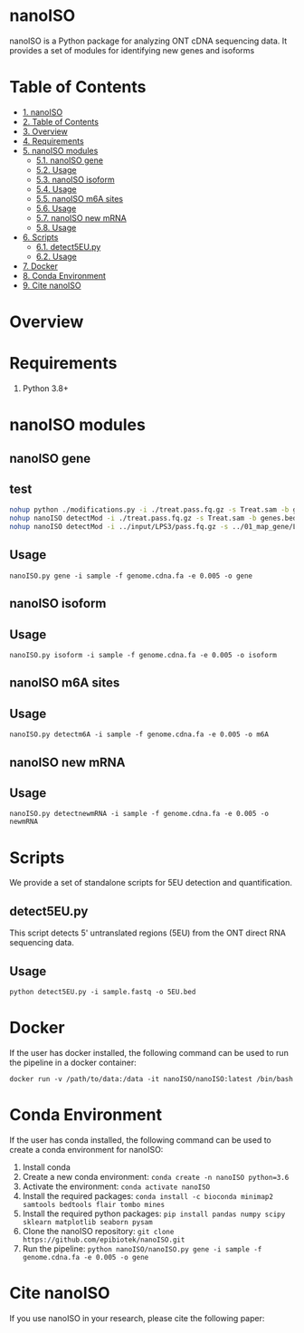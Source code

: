 # nanoISO

nanoISO is a Python package for analyzing ONT cDNA sequencing data. It provides a set of modules for identifying new genes and isoforms

# Table of Contents
<!-- TOC -->

- [1. nanoISO](#1-nanoISO)
- [2. Table of Contents](#2-table-of-contents)
- [3. Overview](#3-overview)
- [4. Requirements](#4-requirements)
- [5. nanoISO modules](#5-nanoISO-modules)
    - [5.1. nanoISO gene](#51-nanoISO-gene)
    - [5.2. Usage](#52-usage)
    - [5.3. nanoISO isoform](#53-nanoISO-isoform)
    - [5.4. Usage](#54-usage)
    - [5.5. nanoISO m6A sites](#55-nanoISO-m6a-sites)
    - [5.6. Usage](#56-usage)
    - [5.7. nanoISO new mRNA](#57-nanoISO-new-mrna)
    - [5.8. Usage](#58-usage)
- [6. Scripts](#6-scripts)
    - [6.1. detect5EU.py](#61-detect5eupy)
    - [6.2. Usage](#62-usage)
- [7. Docker](#7-docker)
- [8. Conda Environment](#8-conda-environment)
- [9. Cite nanoISO](#9-cite-nanoISO)

<!-- /TOC -->

# Overview



# Requirements

1. Python 3.8+


# nanoISO modules



## nanoISO gene

## test
```bash
nohup python ./modifications.py -i ./treat.pass.fq.gz -s Treat.sam -b genes.bed -o test.treat.mod.bed > test.treat.mod.log 2>&1 &
nohup nanoISO detectMod -i ./treat.pass.fq.gz -s Treat.sam -b genes.bed -o test.treat.mod.detectMod.bed > test.treat.mod.detectMod.log 2>&1 &
nohup nanoISO detectMod -i ../input/LPS3/pass.fq.gz -s ../01_map_gene/LPS3_gene.sam -b ../reference/genes/genes.bed -o ./LPS3_modfi.bed &
```

## Usage

`nanoISO.py gene -i sample -f genome.cdna.fa -e 0.005 -o gene`

## nanoISO isoform

## Usage

`nanoISO.py isoform -i sample -f genome.cdna.fa -e 0.005 -o isoform`

## nanoISO m6A sites

## Usage

`nanoISO.py detectm6A -i sample -f genome.cdna.fa -e 0.005 -o m6A`

## nanoISO new mRNA

## Usage

`nanoISO.py detectnewmRNA -i sample -f genome.cdna.fa -e 0.005 -o newmRNA`

# Scripts

We provide a set of standalone scripts for 5EU detection and quantification.

## detect5EU.py

This script detects 5' untranslated regions (5EU) from the ONT direct RNA sequencing data.

## Usage

`python detect5EU.py -i sample.fastq -o 5EU.bed`

# Docker

If the user has docker installed, the following command can be used to run the pipeline in a docker container:

```
docker run -v /path/to/data:/data -it nanoISO/nanoISO:latest /bin/bash
```

# Conda Environment

If the user has conda installed, the following command can be used to create a conda environment for nanoISO:

1. Install conda
2. Create a new conda environment: `conda create -n nanoISO python=3.6`
3. Activate the environment: `conda activate nanoISO`
4. Install the required packages: `conda install -c bioconda minimap2 samtools bedtools flair tombo mines`
5. Install the required python packages: `pip install pandas numpy scipy sklearn matplotlib seaborn pysam`
6. Clone the nanoISO repository: `git clone https://github.com/epibiotek/nanoISO.git`
7. Run the pipeline: `python nanoISO/nanoISO.py gene -i sample -f genome.cdna.fa -e 0.005 -o gene`

# Cite nanoISO

If you use nanoISO in your research, please cite the following paper: